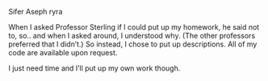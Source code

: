 Sifer Aseph
ryra

When I asked Professor Sterling if I could put up my homework, he said not to, so.. and when I asked around, I understood why. (The other professors preferred that I didn’t.) So instead, I chose to put up descriptions. All of my code are available upon request. 

I just need time and I’ll put up my own work though.

